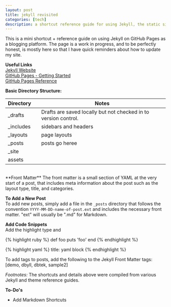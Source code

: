 ```yaml
---
layout: post
title: jekyll revisited
categories: [tech]
description: a shortcut reference guide for using Jekyll, the static site generator, on GitHub pages
---
```


This is a mini shortcut + reference guide on using Jekyll on GitHub Pages as a blogging platform. The page is a work in progress, and to be perfectly honest, is mostly here so that I have quick reminders about how to update my site.

**Useful Links**  
[Jekyll Website](https://jekyllrb.com/)  
[GitHub Pages - Getting Started](https://pages.github.com/)   
[GitHub Pages Reference](https://help.github.com/articles/using-jekyll-as-a-static-site-generator-with-github-pages/)  


**Basic Directory Structure:**

| Directory    |  | Notes  |
|---|---|--|
| \_drafts |  | Drafts are saved locally but not checked in to version control. |
| \_includes  | | sidebars and headers |
| \_layouts  | | page layouts |
| \_posts  |   | posts go heree |
| \_site  | |
| assets  | |  

<br>
**Front Matter**  
The front matter is a small section of YAML at the very start of a post, that includes meta information about the post such as the layout type, title, and categories.

**To Add a New Post**  
To add new posts, simply add a file in the `_posts` directory that follows the convention `YYYY-MM-DD-name-of-post.ext` and includes the necessary front matter. "ext" will usually be ".md" for Markdown.

**Add Code Snippets**  
Add the highlight type and

{% highlight ruby %}
def foo
  puts 'foo'
end
{% endhighlight %}

{% highlight yaml %}
title: yaml block
{% endhighlight %}

To add tags to posts, add the following to the Jekyll Front Matter
tags: [demo, dbyll, dbtek, sample2]

*Footnotes:* The shortcuts and details above were compiled from various Jekyll and theme reference guides.

**To-Do's**
- Add Markdown Shortcuts
